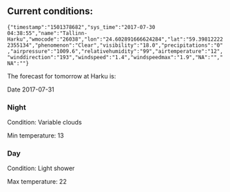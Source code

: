 ## Current conditions: 
 ``` {"timestamp":"1501378682","sys_time":"2017-07-30 04:38:55","name":"Tallinn-Harku","wmocode":"26038","lon":"24.602891666624284","lat":"59.398122222355134","phenomenon":"Clear","visibility":"18.0","precipitations":"0","airpressure":"1009.6","relativehumidity":"99","airtemperature":"12","winddirection":"193","windspeed":"1.4","windspeedmax":"1.9","NA":"","NA":""} ```

 The forecast for tomorrow at Harku is: 

Date 2017-07-31 

### Night 

Condition: Variable clouds 

Min temperature: 13 

### Day 

Condition: Light shower 

Max temperature: 22 

